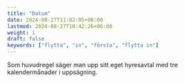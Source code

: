 ```yaml
---
title: "Datum"
date: 2024-08-27T11:02:05+06:00
lastmod: 2024-08-27T10:42:26+06:00
weight: 1
draft: false
keywords: ["flytta", "in", "första", "flytta in"]
---
```


Som huvudregel säger man upp sitt eget hyresavtal med tre kalendermånader i uppsägning.
